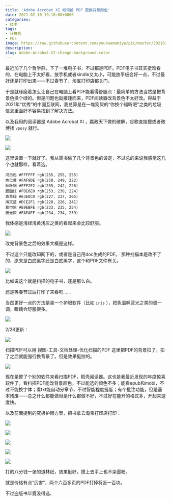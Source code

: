 ```yaml
---
title: 'Adobe Acrobat XI 如何给 PDF 更换背景颜色'
date: 2021-02-10 19:18:00+0800
categories:
- 技术
tags:
- 计算机
- PDF
image: https://raw.githubusercontent.com/yuukoamamiya/pic/master/20210210202759.png
description: 
slug: Adobe-Acrobat-XI-change-background-color 
---
```


最近加了几个哲学群，下了一堆电子书，不过都是PDF。PDF电子书其实挺难看的，在电脑上不太好看，放手机或者kindle又太小，可能放平板会好一点，不过最好还是打印出来——不过春节了，淘宝打印店都关门。

于是就琢磨着怎么让自己在电脑上看PDF能看得舒服点：最简单的方法当然是把背景色换个绿的。但是问题也就接踵而来，PDF阅读器改背景色不太好改。得益于2021年“优秀”的中国互联网，我总算是在一堆狗屎的“你换个福昕吧”之类的垃圾信息里面好不容易找到了解决方法。

以及我用的阅读器是 Adobe Acrobat XI ，嬴政天下做的破解，谷歌直接搜或者微博找 `vposy` 就行。

![](https://raw.githubusercontent.com/yuukoamamiya/pic/master/20210210193445.png)

![](https://raw.githubusercontent.com/yuukoamamiya/pic/master/20210210193451.png)

这里设置一下就好了。我从简书偷了几个背景色的设定，不过总的来说我感觉这几个也就那样，看着选。

```
河白色 #FFFFFF rgb(255, 255, 255)  
杏仁黄 #FAF9DE rgb(250, 249, 222)
秋叶褐 #FFF2E2 rgb(255, 242, 226)
胭脂红 #FDE6E0 rgb(253, 230, 224)
青草绿 #E3EDCD rgb(227, 237, 205)
海天蓝 #DCE2F1 rgb(220, 226, 241)
葛巾紫 #E9EBFE rgb(233, 235, 254)
极光灰 #EAEAEF rgb(234, 234, 239)
```

我体感是浅绿浅黄浅灰之类的看起来会比较舒服。

![](https://raw.githubusercontent.com/yuukoamamiya/pic/master/20210210200458.png)

改完背景色之后的效果大概是这样。

不过这个只能改知网下的，或者是自己用doc生成的PDF。 那种扫描本是改不了的，原来是白底黑字还是白底黑字，这个和PDF文件有关。

![](https://raw.githubusercontent.com/yuukoamamiya/pic/master/20210210200843.png)

比如说这个就是扫描的电子书，还是那么白。

还是等春节过后打印了来看吧……

当然更好一点的方法是装一个护眼软件（比如 `iris` ），把色温啊蓝光之类的调一调，眼睛会舒服很多。

![](https://raw.githubusercontent.com/yuukoamamiya/pic/master/20210210201101.png)

2/28更新：

![](https://raw.githubusercontent.com/yuukoamamiya/pic/master/20210228222402.png)

扫描PDF可以用 视图-工具-文档处理-优化扫描的PDF 这里把PDF的背景扣了，扣了之后就能强行换背景了。但是效果挺拉的。

![](https://raw.githubusercontent.com/yuukoamamiya/pic/master/20210218214645.png)

现在是整了个别的软件来看扫描PDF，稻壳阅读器。这也是我最近发现的年度惊喜软件了。看扫描PDF能改背景颜色，不过能选的颜色不多；能看epub和mobi，不过不能换字体；看txt能自动分章节，不过智能程度挺低；有个批注功能，但是基本残废——总之什么都能做但是什么都做不好，不过好在能开的格式多，开起来速度快。

以及前面提到的究极护眼方案，把书拿去淘宝打印店打印：

![](https://raw.githubusercontent.com/yuukoamamiya/pic/master/20210520104709.jpg)

![](https://raw.githubusercontent.com/yuukoamamiya/pic/master/20210520104513.jpg)

![](https://raw.githubusercontent.com/yuukoamamiya/pic/master/20210520104528.jpg)

![](https://raw.githubusercontent.com/yuukoamamiya/pic/master/20210520104544.jpg)

![](https://raw.githubusercontent.com/yuukoamamiya/pic/master/20210520104709.jpg)

打的八分钱一张的道林纸，效果挺好，摸上去手上也不染墨粉。

就是价格有点“厉害”，两个六百多页的PDF打掉将近一百块。

不过盗版书毕竟没得选、